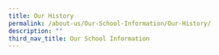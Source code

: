 ```yaml
---
title: Our History
permalink: /about-us/Our-School-Information/Our-History/
description: ""
third_nav_title: Our School Information
---
```

